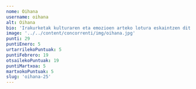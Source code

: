 ```yaml
---
nome: Oihana
username: oihana
alt: Oihana
bio: 'Irakurketak kulturaren eta emozioen arteko lotura eskaintzen dit. Japonia, Italia eta familia gaietan sakontzea gustatzen zait, narrazio bakoitzean emozioak eta istorio sakonak aurkituz. Eleberriak eta kontakizun errealistak arakatzen ditut, pertsonaien esperientzietatik ikasiz. Irakurtzea niretzat ikasteko eta mundu berriak ezagutzeko bidea da.'
image: '../../content/concorrenti/img/oihana.jpg'
punti: 29
puntiEnero: 5
urtarrilekoPuntuak: 5
puntiFebrero: 19
otsailekoPuntuak: 19
puntiMartxoa: 5
martxokoPuntuak: 5
slug: 'oihana-25'
---
```

